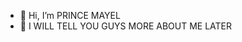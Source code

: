 - 👋 Hi, I’m PRINCE MAYEL
- 👀 I WILL TELL YOU GUYS MORE ABOUT ME LATER 

<!---
Mayelprince/Mayelprince is a ✨ special ✨ repository because its `README.md` (this file) appears on your GitHub profile.
You can click the Preview link to take a look at your changes.
--->
